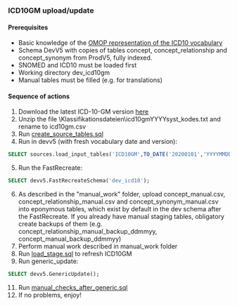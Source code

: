 ### ICD10GM upload/update

#### Prerequisites
- Basic knowledge of the [OMOP representation of the ICD10 vocabulary](https://www.ohdsi.org/web/wiki/doku.php?id=documentation:vocabulary:icd10gm)
- Schema DevV5 with copies of tables concept, concept_relationship and concept_synonym from ProdV5, fully indexed.
- SNOMED and ICD10 must be loaded first
- Working directory dev_icd10gm
- Manual tables must be filled (e.g. for translations)
#### Sequence of actions
1. Download the latest ICD-10-GM version [here](https://www.dimdi.de/dynamic/de/klassifikationen/downloads/) 
2. Unzip the file \Klassifikationsdateien\icd10gmYYYYsyst_kodes.txt and rename to icd10gm.csv
3. Run [create_source_tables.sql](https://github.com/OHDSI/Vocabulary-v5.0/blob/icd10gm-documentation/ICD10GM/create_source_tables.sql)
4. Run in devv5 (with fresh vocabulary date and version): 
```sql
SELECT sources.load_input_tables('ICD10GM',TO_DATE('20200101','YYYYMMDD'),'2020 Release');
```
5. Run the FastRecreate:
```sql
SELECT devv5.FastRecreateSchema('dev_icd10'); 
```
6. As described in the "manual_work" folder, upload concept_manual.csv, concept_relationship_manual.csv and concept_synonym_manual.csv into eponymous tables, which exist by default in the dev schema after the FastRecreate. If you already have manual staging tables, obligatory create backups of them (e.g. concept_relationship_manual_backup_ddmmyy, concept_manual_backup_ddmmyy)
7. Perform manual work described in manual_work folder
8. Run [load_stage.sql](https://github.com/OHDSI/Vocabulary-v5.0/blob/icd10gm-documentation/ICD10GM/load_stage.sql) to refresh ICD10GM
10. Run generic_update: 
```sql
SELECT devv5.GenericUpdate();
```
11. Run [manual_checks_after_generic.sql](https://github.com/OHDSI/Vocabulary-v5.0/blob/master/working/manual_checks_after_generic.sql)
12. If no problems, enjoy!
